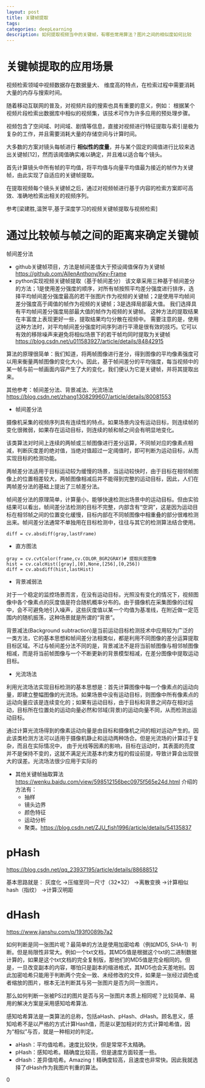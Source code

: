 ```yaml
---
layout: post
title: 关键帧提取
tags:
categories: deepLearning
description: 如何提取视频当中的关键帧，有哪些常用算法？图片之间的相似度如何比较
---
```


# 关键帧提取的应用场景

视频检索领域中视频数据存在数据量大、 维度高的特点，在检索过程中需要消耗大量的内存与搜索时间。

随着移动互联网的普及，对视频片段的搜索也具有重要的意义，例如： 根据某个视频片段检索出数据库中相似的视频集，该技术可作为许多应用的预处理步骤。

视频包含了空间域、时间域、剧情等信息，直接对视频进行特征提取与索引是极为复杂的工作，并且需要消耗大量的存储空间与计算时间。

大多数的方案对镜头每帧进行 **相似性的度量**，并与某个固定的阈值进行比较来选出关键帧[12]，然而该阈值确实难以确定，并且难以适合每个镜头。

首先计算镜头中所有帧的平均值，将平均值与向量平均值最为接近的帧作为关键帧，由此实现了自适应的关键帧提取。

在提取视频每个镜头关键帧之后，通过对视频帧进行基于内容的检索方案即可高效、准确地检索出相关的视频序列。

参考[梁建胜,温贺平,基于深度学习的视频关键帧提取与视频检索]



# 通过比较帧与帧之间的距离来确定关键帧
帧间差分法

* github关键帧项目，方法是帧间差值大于预设阈值保存为关键帧
https://github.com/AllenAnthony/Key-Frame
* python实现视频关键帧提取（基于帧间差分）
该文章采用三种基于帧间差分的方法；1是使用差分强度的顺序，对所有帧按照平均差分强度进行排序，选择平均帧间差分强度最高的若干张图片作为视频的关键帧；2是使用平均帧间差分强度高于阈值的帧作为视频的关键帧；3是选择局部最大值。
我们选择具有平均帧间差分强度局部最大值的帧作为视频的关键帧。
这种方法的提取结果在丰富度上表现更好一些，提取结果均匀分散在视频中。
需要注意的是，使用这种方法时，对平均帧间差分强度时间序列进行平滑是很有效的技巧。它可以有效的移除噪声来避免将相似场景下的若干帧均同时提取为关键帧
https://blog.csdn.net/u011583927/article/details/84842915

算法的原理很简单：我们知道，将两帧图像进行差分，得到图像的平均像素强度可以用来衡量两帧图像的变化大小。因此，基于帧间差分的平均强度，每当视频中的某一帧与前一帧画面内容产生了大的变化，我们便认为它是关键帧，并将其提取出来。

其他参考：帧间差分法、背景减法、光流场法
https://blog.csdn.net/zhang1308299607/article/details/80081553

* 帧间差分法

摄像机采集的视频序列具有连续性的特点。如果场景内没有运动目标，则连续帧的变化很微弱，如果存在运动目标，则连续的帧和帧之间会有明显地变化。

该类算法对时间上连续的两帧或三帧图像进行差分运算，不同帧对应的像素点相减，判断灰度差的绝对值，当绝对值超过一定阈值时，即可判断为运动目标，从而实现目标的检测功能。

两帧差分法适用于目标运动较为缓慢的场景，当运动较快时，由于目标在相邻帧图像上的位置相差较大，两帧图像相减后并不能得到完整的运动目标，因此，人们在两帧差分法的基础上提出了三帧差分法。

帧间差分法的原理简单，计算量小，能够快速检测出场景中的运动目标。但由实验结果可以看出，帧间差分法检测的目标不完整，内部含有“空洞”，这是因为运动目标在相邻帧之间的位置变化缓慢，目标内部在不同帧图像中相重叠的部分很难检测出来。帧间差分法通常不单独用在目标检测中，往往与其它的检测算法结合使用。

`diff = cv.absdiff(gray,lastFrame)`

* 直方图法

```
gray = cv.cvtColor(frame,cv.COLOR_BGR2GRAY)# 提取灰度图像
hist = cv.calcHist([gray],[0],None,[256],[0,256])
diff = cv.absdiff(hist,lastHist)
```

* 背景减弱法

对于一个稳定的监控场景而言，在没有运动目标，光照没有变化的情况下，视频图像中各个像素点的灰度值是符合随机概率分布的。由于摄像机在采集图像的过程中，会不可避免地引入噪声，这些灰度值以某一个均值为基准线，在附近做一定范围内的随机振荡，这种场景就是所谓的“背景”。

背景减法(Background subtraction)是当前运动目标检测技术中应用较为广泛的一类方法，它的基本思想和帧间差分法相类似，都是利用不同图像的差分运算提取目标区域。不过与帧间差分法不同的是，背景减法不是将当前帧图像与相邻帧图像相减，而是将当前帧图像与一个不断更新的背景模型相减，在差分图像中提取运动目标。

* 光流场法

利用光流场法实现目标检测的基本思想是：首先计算图像中每一个像素点的运动向量，即建立整幅图像的光流场。如果场景中没有运动目标，则图像中所有像素点的运动向量应该是连续变化的；如果有运动目标，由于目标和背景之间存在相对运动，目标所在位置处的运动向量必然和邻域(背景)的运动向量不同，从而检测出运动目标。

通过计算光流场得到的像素运动向量是由目标和摄像机之间的相对运动产生的。因此该类检测方法可以适用于摄像机静止和运动两种场合。但是光流场的计算过于复杂，而且在实际情况中， 由于光线等因素的影响，目标在运动时，其表面的亮度并不是保持不变的，这就不满足光流基本约束方程的假设前提，导致计算会出现很大的误差。光流场法很少应用于实际的

* 其他关键帧抽取算法
https://wenku.baidu.com/view/598512156bec0975f565e24d.html
介绍的方法有：
	* 抽样
	* 镜头边界
	* 颜色特征
	* 运动分析
	* 聚类。https://blog.csdn.net/ZJU_fish1996/article/details/54135837

# pHash
https://blog.csdn.net/qq_23937195/article/details/88688512

基本思路就是：
灰度化
->压缩至同一尺寸（32*32）
->离散变换
->计算相似hash（指纹）
->计算汉明距

# dHash
https://www.jianshu.com/p/193f0089b7a2

如何判断是同一张图片呢？最简单的方法是使用加密哈希（例如MD5, SHA-1）判断。但是局限性非常大。例如一个txt文档，其MD5值是根据这个txt的二进制数据计算的，如果是这个txt文档的完全复制版，那他们的MD5值是完全相同的。但是，一旦改变副本的内容，哪怕只是副本的缩进格式，其MD5也会天差地别。因此加密哈希只能用于判断两个完全一致、未经修改的文件，如果是一张经过调色或者缩放的图片，根本无法判断其与另一张图片是否为同一张图片。

那么如何判断一张被PS过的图片是否与另一张图片本质上相同呢？比较简单、易用的解决方案是采用感知哈希算法.

感知哈希算法是一类算法的总称，包括aHash、pHash、dHash。顾名思义，感知哈希不是以严格的方式计算Hash值，而是以更加相对的方式计算哈希值，因为“相似”与否，就是一种相对的判定。

* aHash：平均值哈希。速度比较快，但是常常不太精确。
* pHash：感知哈希。精确度比较高，但是速度方面较差一些。
* dHash：差异值哈希。Amazing！精确度较高，且速度也非常快。因此我就选择了dHash作为我图片判重的算法。



0
